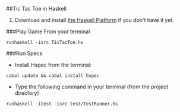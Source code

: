 ##Tic Tac Toe in Haskell

1. Download and install [the Haskell
   Platform](http://www.haskell.org/platform/) if you don't have it yet.

###Play Game
From your terminal
```
runhaskell -isrc TicTacToe.hs
```

###Run Specs
- Install Hspec from the terminal:  
```
cabal update && cabal install hspec
```

- Type the following command in your terminal (from the project directory)
```
runhaskell -itest -isrc test/TestRunner.hs
```

